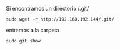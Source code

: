 Si encontramos un directorio /.git/

    sudo wget -r http://192.168.192.144/.git/


entramos a la carpeta

    sudo git show
